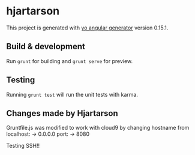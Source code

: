 # hjartarson

This project is generated with [yo angular generator](https://github.com/yeoman/generator-angular)
version 0.15.1.

## Build & development

Run `grunt` for building and `grunt serve` for preview.

## Testing

Running `grunt test` will run the unit tests with karma.

## Changes made by Hjartarson

Gruntfile.js was modified to work with cloud9 by changing hostname from 
    localhost:   -> 0.0.0.0
    port:        -> 8080
    
Testing SSH!!
